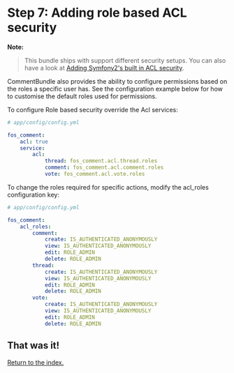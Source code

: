 Step 7: Adding role based ACL security
======================================

**Note:**
> This bundle ships with support different security setups. You can also have a look at [Adding Symfony2's built in ACL security](8-adding_symfony2s_builtin_acl_security.md).

CommentBundle also provides the ability to configure permissions based on the roles
a specific user has. See the configuration example below for how to customise the
default roles used for permissions.

To configure Role based security override the Acl services:
``` yaml
# app/config/config.yml

fos_comment:
    acl: true
    service:
        acl:
            thread: fos_comment.acl.thread.roles
            comment: fos_comment.acl.comment.roles
            vote: fos_comment.acl.vote.roles
```

To change the roles required for specific actions, modify the acl_roles configuration
key:
``` yaml
# app/config/config.yml

fos_comment:
    acl_roles:
        comment:
            create: IS_AUTHENTICATED_ANONYMOUSLY
            view: IS_AUTHENTICATED_ANONYMOUSLY
            edit: ROLE_ADMIN
            delete: ROLE_ADMIN
        thread:
            create: IS_AUTHENTICATED_ANONYMOUSLY
            view: IS_AUTHENTICATED_ANONYMOUSLY
            edit: ROLE_ADMIN
            delete: ROLE_ADMIN
        vote:
            create: IS_AUTHENTICATED_ANONYMOUSLY
            view: IS_AUTHENTICATED_ANONYMOUSLY
            edit: ROLE_ADMIN
            delete: ROLE_ADMIN
```

## That was it!
[Return to the index.](index.md)
